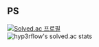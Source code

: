 ## PS
[![Solved.ac
프로필](http://mazassumnida.wtf/api/mini/generate_badge?boj=thdruddyd21)](https://solved.ac/thdruddyd21)
<br/>
![hyp3rflow's solved.ac stats](https://github-readme-solvedac.hyp3rflow.vercel.app/api/?handle=thdruddyd21)
